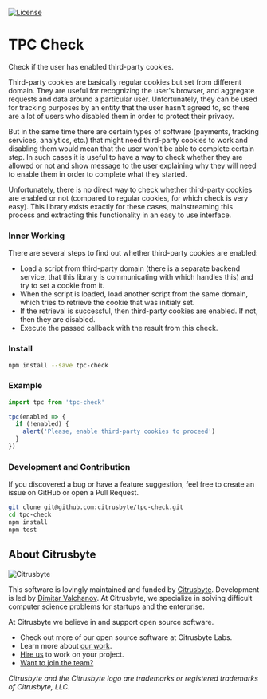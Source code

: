 [![License](https://img.shields.io/github/license/citrusbyte/tpc-check.svg)](https://www.github.com/citrusbyte/tpc-check)

# TPC Check

Check if the user has enabled third-party cookies.

Third-party cookies are basically regular cookies but set from different domain.
They are useful for recognizing the user's browser, and aggregate requests and
data around a particular user. Unfortunately, they can be used for tracking
purposes by an entity that the user hasn't agreed to, so there are a lot of
users who disabled them in order to protect their privacy.

But in the same time there are certain types of software (payments, tracking
services, analytics, etc.) that might need third-party cookies to work and
disabling them would mean that the user won't be able to complete certain step.
In such cases it is useful to have a way to check whether they are allowed or
not and show message to the user explaining why they will need to enable them
in order to complete what they started.

Unfortunately, there is no direct way to check whether third-party cookies are
enabled or not (compared to regular cookies, for which check is very easy). This
library exists exactly for these cases, mainstreaming this process and
extracting this functionality in an easy to use interface.

### Inner Working

There are several steps to find out whether third-party cookies are enabled:
- Load a script from third-party domain (there is a separate backend service,
  that this library is communicating with which handles this) and try to set a
  cookie from it.
- When the script is loaded, load another script from the same domain, which
  tries to retrieve the cookie that was initialy set.
- If the retrieval is successful, then third-party cookies are enabled. If not,
  then they are disabled.
- Execute the passed callback with the result from this check.

### Install

```bash
npm install --save tpc-check
```

### Example

```js
import tpc from 'tpc-check'

tpc(enabled => {
  if (!enabled) {
    alert('Please, enable third-party cookies to proceed')
  }
})
```

### Development and Contribution

If you discovered a bug or have a feature suggestion, feel free to create an
issue on GitHub or open a Pull Request.

```bash
git clone git@github.com:citrusbyte/tpc-check.git
cd tpc-check
npm install
npm test
```

## About Citrusbyte

![Citrusbyte](http://i.imgur.com/W6eISI3.png)

This software is lovingly maintained and funded by [Citrusbyte](https://www.citrusbyte.com). Development is led by [Dimitar Valchanov](https://github.com/dvalchanov).
At Citrusbyte, we specialize in solving difficult computer science problems for startups and the enterprise.

At Citrusbyte we believe in and support open source software.
* Check out more of our open source software at Citrusbyte Labs.
* Learn more about [our work](https://citrusbyte.com/portfolio).
* [Hire us](https://citrusbyte.com/contact) to work on your project.
* [Want to join the team?](http://careers.citrusbyte.com)

*Citrusbyte and the Citrusbyte logo are trademarks or registered trademarks of Citrusbyte, LLC.*
